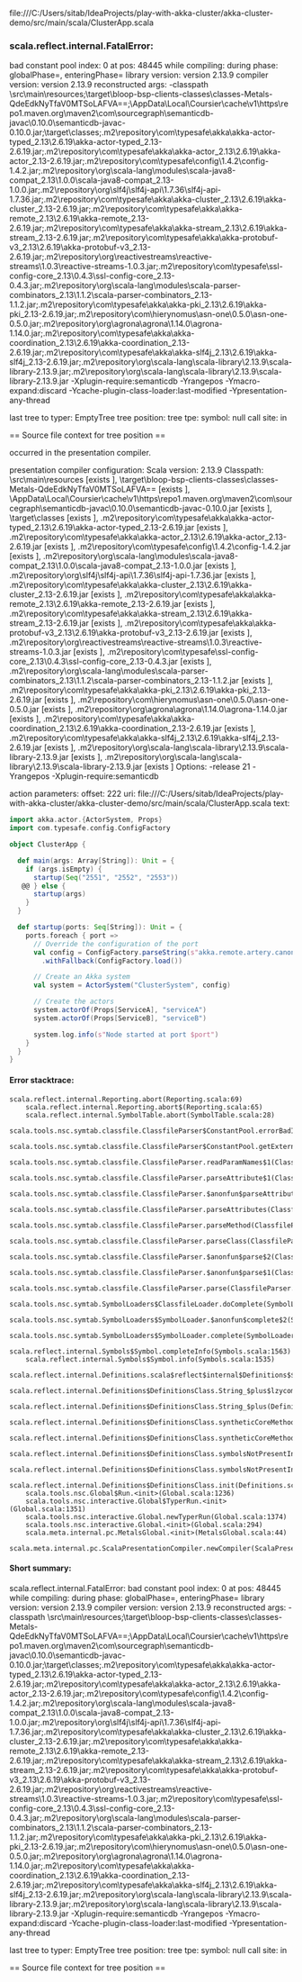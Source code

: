 file:///C:/Users/sitab/IdeaProjects/play-with-akka-cluster/akka-cluster-demo/src/main/scala/ClusterApp.scala
### scala.reflect.internal.FatalError: 
  bad constant pool index: 0 at pos: 48445
     while compiling: <no file>
        during phase: globalPhase=<no phase>, enteringPhase=<some phase>
     library version: version 2.13.9
    compiler version: version 2.13.9
  reconstructed args: -classpath <WORKSPACE>\src\main\resources;<WORKSPACE>\target\bloop-bsp-clients-classes\classes-Metals-QdeEdkNyTfaV0MTSoLAFVA==;<HOME>\AppData\Local\Coursier\cache\v1\https\repo1.maven.org\maven2\com\sourcegraph\semanticdb-javac\0.10.0\semanticdb-javac-0.10.0.jar;<WORKSPACE>\target\classes;<HOME>\.m2\repository\com\typesafe\akka\akka-actor-typed_2.13\2.6.19\akka-actor-typed_2.13-2.6.19.jar;<HOME>\.m2\repository\com\typesafe\akka\akka-actor_2.13\2.6.19\akka-actor_2.13-2.6.19.jar;<HOME>\.m2\repository\com\typesafe\config\1.4.2\config-1.4.2.jar;<HOME>\.m2\repository\org\scala-lang\modules\scala-java8-compat_2.13\1.0.0\scala-java8-compat_2.13-1.0.0.jar;<HOME>\.m2\repository\org\slf4j\slf4j-api\1.7.36\slf4j-api-1.7.36.jar;<HOME>\.m2\repository\com\typesafe\akka\akka-cluster_2.13\2.6.19\akka-cluster_2.13-2.6.19.jar;<HOME>\.m2\repository\com\typesafe\akka\akka-remote_2.13\2.6.19\akka-remote_2.13-2.6.19.jar;<HOME>\.m2\repository\com\typesafe\akka\akka-stream_2.13\2.6.19\akka-stream_2.13-2.6.19.jar;<HOME>\.m2\repository\com\typesafe\akka\akka-protobuf-v3_2.13\2.6.19\akka-protobuf-v3_2.13-2.6.19.jar;<HOME>\.m2\repository\org\reactivestreams\reactive-streams\1.0.3\reactive-streams-1.0.3.jar;<HOME>\.m2\repository\com\typesafe\ssl-config-core_2.13\0.4.3\ssl-config-core_2.13-0.4.3.jar;<HOME>\.m2\repository\org\scala-lang\modules\scala-parser-combinators_2.13\1.1.2\scala-parser-combinators_2.13-1.1.2.jar;<HOME>\.m2\repository\com\typesafe\akka\akka-pki_2.13\2.6.19\akka-pki_2.13-2.6.19.jar;<HOME>\.m2\repository\com\hierynomus\asn-one\0.5.0\asn-one-0.5.0.jar;<HOME>\.m2\repository\org\agrona\agrona\1.14.0\agrona-1.14.0.jar;<HOME>\.m2\repository\com\typesafe\akka\akka-coordination_2.13\2.6.19\akka-coordination_2.13-2.6.19.jar;<HOME>\.m2\repository\com\typesafe\akka\akka-slf4j_2.13\2.6.19\akka-slf4j_2.13-2.6.19.jar;<HOME>\.m2\repository\org\scala-lang\scala-library\2.13.9\scala-library-2.13.9.jar;<HOME>\.m2\repository\org\scala-lang\scala-library\2.13.9\scala-library-2.13.9.jar -Xplugin-require:semanticdb -Yrangepos -Ymacro-expand:discard -Ycache-plugin-class-loader:last-modified -Ypresentation-any-thread

  last tree to typer: EmptyTree
       tree position: <unknown>
            tree tpe: <notype>
              symbol: null
           call site: <none> in <none>

== Source file context for tree position ==



occurred in the presentation compiler.

presentation compiler configuration:
Scala version: 2.13.9
Classpath:
<WORKSPACE>\src\main\resources [exists ], <WORKSPACE>\target\bloop-bsp-clients-classes\classes-Metals-QdeEdkNyTfaV0MTSoLAFVA== [exists ], <HOME>\AppData\Local\Coursier\cache\v1\https\repo1.maven.org\maven2\com\sourcegraph\semanticdb-javac\0.10.0\semanticdb-javac-0.10.0.jar [exists ], <WORKSPACE>\target\classes [exists ], <HOME>\.m2\repository\com\typesafe\akka\akka-actor-typed_2.13\2.6.19\akka-actor-typed_2.13-2.6.19.jar [exists ], <HOME>\.m2\repository\com\typesafe\akka\akka-actor_2.13\2.6.19\akka-actor_2.13-2.6.19.jar [exists ], <HOME>\.m2\repository\com\typesafe\config\1.4.2\config-1.4.2.jar [exists ], <HOME>\.m2\repository\org\scala-lang\modules\scala-java8-compat_2.13\1.0.0\scala-java8-compat_2.13-1.0.0.jar [exists ], <HOME>\.m2\repository\org\slf4j\slf4j-api\1.7.36\slf4j-api-1.7.36.jar [exists ], <HOME>\.m2\repository\com\typesafe\akka\akka-cluster_2.13\2.6.19\akka-cluster_2.13-2.6.19.jar [exists ], <HOME>\.m2\repository\com\typesafe\akka\akka-remote_2.13\2.6.19\akka-remote_2.13-2.6.19.jar [exists ], <HOME>\.m2\repository\com\typesafe\akka\akka-stream_2.13\2.6.19\akka-stream_2.13-2.6.19.jar [exists ], <HOME>\.m2\repository\com\typesafe\akka\akka-protobuf-v3_2.13\2.6.19\akka-protobuf-v3_2.13-2.6.19.jar [exists ], <HOME>\.m2\repository\org\reactivestreams\reactive-streams\1.0.3\reactive-streams-1.0.3.jar [exists ], <HOME>\.m2\repository\com\typesafe\ssl-config-core_2.13\0.4.3\ssl-config-core_2.13-0.4.3.jar [exists ], <HOME>\.m2\repository\org\scala-lang\modules\scala-parser-combinators_2.13\1.1.2\scala-parser-combinators_2.13-1.1.2.jar [exists ], <HOME>\.m2\repository\com\typesafe\akka\akka-pki_2.13\2.6.19\akka-pki_2.13-2.6.19.jar [exists ], <HOME>\.m2\repository\com\hierynomus\asn-one\0.5.0\asn-one-0.5.0.jar [exists ], <HOME>\.m2\repository\org\agrona\agrona\1.14.0\agrona-1.14.0.jar [exists ], <HOME>\.m2\repository\com\typesafe\akka\akka-coordination_2.13\2.6.19\akka-coordination_2.13-2.6.19.jar [exists ], <HOME>\.m2\repository\com\typesafe\akka\akka-slf4j_2.13\2.6.19\akka-slf4j_2.13-2.6.19.jar [exists ], <HOME>\.m2\repository\org\scala-lang\scala-library\2.13.9\scala-library-2.13.9.jar [exists ], <HOME>\.m2\repository\org\scala-lang\scala-library\2.13.9\scala-library-2.13.9.jar [exists ]
Options:
-release 21 -Yrangepos -Xplugin-require:semanticdb


action parameters:
offset: 222
uri: file:///C:/Users/sitab/IdeaProjects/play-with-akka-cluster/akka-cluster-demo/src/main/scala/ClusterApp.scala
text:
```scala
import akka.actor.{ActorSystem, Props}
import com.typesafe.config.ConfigFactory

object ClusterApp {

  def main(args: Array[String]): Unit = {
    if (args.isEmpty) {
      startup(Seq("2551", "2552", "2553"))
   @@ } else {
      startup(args)
    }
  }

  def startup(ports: Seq[String]): Unit = {
    ports.foreach { port =>
      // Override the configuration of the port
      val config = ConfigFactory.parseString(s"akka.remote.artery.canonical.port=$port")
        .withFallback(ConfigFactory.load())

      // Create an Akka system
      val system = ActorSystem("ClusterSystem", config)

      // Create the actors
      system.actorOf(Props[ServiceA], "serviceA")
      system.actorOf(Props[ServiceB], "serviceB")

      system.log.info(s"Node started at port $port")
    }
  }
}

```



#### Error stacktrace:

```
scala.reflect.internal.Reporting.abort(Reporting.scala:69)
	scala.reflect.internal.Reporting.abort$(Reporting.scala:65)
	scala.reflect.internal.SymbolTable.abort(SymbolTable.scala:28)
	scala.tools.nsc.symtab.classfile.ClassfileParser$ConstantPool.errorBadIndex(ClassfileParser.scala:408)
	scala.tools.nsc.symtab.classfile.ClassfileParser$ConstantPool.getExternalName(ClassfileParser.scala:263)
	scala.tools.nsc.symtab.classfile.ClassfileParser.readParamNames$1(ClassfileParser.scala:842)
	scala.tools.nsc.symtab.classfile.ClassfileParser.parseAttribute$1(ClassfileParser.scala:848)
	scala.tools.nsc.symtab.classfile.ClassfileParser.$anonfun$parseAttributes$6(ClassfileParser.scala:925)
	scala.tools.nsc.symtab.classfile.ClassfileParser.parseAttributes(ClassfileParser.scala:1497)
	scala.tools.nsc.symtab.classfile.ClassfileParser.parseMethod(ClassfileParser.scala:625)
	scala.tools.nsc.symtab.classfile.ClassfileParser.parseClass(ClassfileParser.scala:548)
	scala.tools.nsc.symtab.classfile.ClassfileParser.$anonfun$parse$2(ClassfileParser.scala:175)
	scala.tools.nsc.symtab.classfile.ClassfileParser.$anonfun$parse$1(ClassfileParser.scala:160)
	scala.tools.nsc.symtab.classfile.ClassfileParser.parse(ClassfileParser.scala:143)
	scala.tools.nsc.symtab.SymbolLoaders$ClassfileLoader.doComplete(SymbolLoaders.scala:342)
	scala.tools.nsc.symtab.SymbolLoaders$SymbolLoader.$anonfun$complete$2(SymbolLoaders.scala:249)
	scala.tools.nsc.symtab.SymbolLoaders$SymbolLoader.complete(SymbolLoaders.scala:247)
	scala.reflect.internal.Symbols$Symbol.completeInfo(Symbols.scala:1563)
	scala.reflect.internal.Symbols$Symbol.info(Symbols.scala:1535)
	scala.reflect.internal.Definitions.scala$reflect$internal$Definitions$$enterNewMethod(Definitions.scala:48)
	scala.reflect.internal.Definitions$DefinitionsClass.String_$plus$lzycompute(Definitions.scala:1261)
	scala.reflect.internal.Definitions$DefinitionsClass.String_$plus(Definitions.scala:1261)
	scala.reflect.internal.Definitions$DefinitionsClass.syntheticCoreMethods$lzycompute(Definitions.scala:1583)
	scala.reflect.internal.Definitions$DefinitionsClass.syntheticCoreMethods(Definitions.scala:1565)
	scala.reflect.internal.Definitions$DefinitionsClass.symbolsNotPresentInBytecode$lzycompute(Definitions.scala:1596)
	scala.reflect.internal.Definitions$DefinitionsClass.symbolsNotPresentInBytecode(Definitions.scala:1596)
	scala.reflect.internal.Definitions$DefinitionsClass.init(Definitions.scala:1652)
	scala.tools.nsc.Global$Run.<init>(Global.scala:1236)
	scala.tools.nsc.interactive.Global$TyperRun.<init>(Global.scala:1351)
	scala.tools.nsc.interactive.Global.newTyperRun(Global.scala:1374)
	scala.tools.nsc.interactive.Global.<init>(Global.scala:294)
	scala.meta.internal.pc.MetalsGlobal.<init>(MetalsGlobal.scala:44)
	scala.meta.internal.pc.ScalaPresentationCompiler.newCompiler(ScalaPresentationCompiler.scala:522)
```
#### Short summary: 

scala.reflect.internal.FatalError: 
  bad constant pool index: 0 at pos: 48445
     while compiling: <no file>
        during phase: globalPhase=<no phase>, enteringPhase=<some phase>
     library version: version 2.13.9
    compiler version: version 2.13.9
  reconstructed args: -classpath <WORKSPACE>\src\main\resources;<WORKSPACE>\target\bloop-bsp-clients-classes\classes-Metals-QdeEdkNyTfaV0MTSoLAFVA==;<HOME>\AppData\Local\Coursier\cache\v1\https\repo1.maven.org\maven2\com\sourcegraph\semanticdb-javac\0.10.0\semanticdb-javac-0.10.0.jar;<WORKSPACE>\target\classes;<HOME>\.m2\repository\com\typesafe\akka\akka-actor-typed_2.13\2.6.19\akka-actor-typed_2.13-2.6.19.jar;<HOME>\.m2\repository\com\typesafe\akka\akka-actor_2.13\2.6.19\akka-actor_2.13-2.6.19.jar;<HOME>\.m2\repository\com\typesafe\config\1.4.2\config-1.4.2.jar;<HOME>\.m2\repository\org\scala-lang\modules\scala-java8-compat_2.13\1.0.0\scala-java8-compat_2.13-1.0.0.jar;<HOME>\.m2\repository\org\slf4j\slf4j-api\1.7.36\slf4j-api-1.7.36.jar;<HOME>\.m2\repository\com\typesafe\akka\akka-cluster_2.13\2.6.19\akka-cluster_2.13-2.6.19.jar;<HOME>\.m2\repository\com\typesafe\akka\akka-remote_2.13\2.6.19\akka-remote_2.13-2.6.19.jar;<HOME>\.m2\repository\com\typesafe\akka\akka-stream_2.13\2.6.19\akka-stream_2.13-2.6.19.jar;<HOME>\.m2\repository\com\typesafe\akka\akka-protobuf-v3_2.13\2.6.19\akka-protobuf-v3_2.13-2.6.19.jar;<HOME>\.m2\repository\org\reactivestreams\reactive-streams\1.0.3\reactive-streams-1.0.3.jar;<HOME>\.m2\repository\com\typesafe\ssl-config-core_2.13\0.4.3\ssl-config-core_2.13-0.4.3.jar;<HOME>\.m2\repository\org\scala-lang\modules\scala-parser-combinators_2.13\1.1.2\scala-parser-combinators_2.13-1.1.2.jar;<HOME>\.m2\repository\com\typesafe\akka\akka-pki_2.13\2.6.19\akka-pki_2.13-2.6.19.jar;<HOME>\.m2\repository\com\hierynomus\asn-one\0.5.0\asn-one-0.5.0.jar;<HOME>\.m2\repository\org\agrona\agrona\1.14.0\agrona-1.14.0.jar;<HOME>\.m2\repository\com\typesafe\akka\akka-coordination_2.13\2.6.19\akka-coordination_2.13-2.6.19.jar;<HOME>\.m2\repository\com\typesafe\akka\akka-slf4j_2.13\2.6.19\akka-slf4j_2.13-2.6.19.jar;<HOME>\.m2\repository\org\scala-lang\scala-library\2.13.9\scala-library-2.13.9.jar;<HOME>\.m2\repository\org\scala-lang\scala-library\2.13.9\scala-library-2.13.9.jar -Xplugin-require:semanticdb -Yrangepos -Ymacro-expand:discard -Ycache-plugin-class-loader:last-modified -Ypresentation-any-thread

  last tree to typer: EmptyTree
       tree position: <unknown>
            tree tpe: <notype>
              symbol: null
           call site: <none> in <none>

== Source file context for tree position ==

